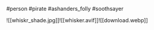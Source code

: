 #person #pirate #ashanders_folly #soothsayer

![[whiskr_shade.jpg]]![[whisker.avif]]![[download.webp]]